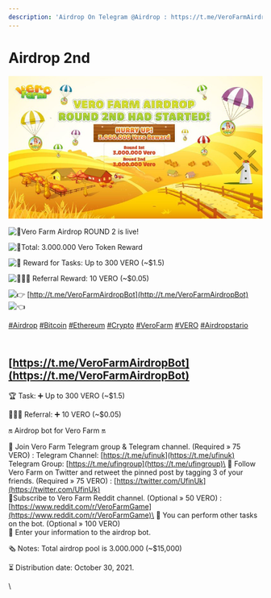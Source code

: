 ```yaml
---
description: 'Airdrop On Telegram @Airdrop : https://t.me/VeroFarmAirdropBot'
---
```


# Airdrop 2nd

![](../../.gitbook/assets/3f054314-e7a0-41f5-9e37-d2c7c837c73e.jpg)

&#x20;![📣](https://web.telegram.org/k/assets/img/emoji/1f4e3.png)Vero Farm Airdrop ROUND 2 is live!

&#x20;![📌](https://web.telegram.org/k/assets/img/emoji/1f4cc.png)Total: 3.000.000 Vero Token Reward&#x20;

![📌](https://web.telegram.org/k/assets/img/emoji/1f4cc.png) Reward for Tasks: Up to 300 VERO (\~$1.5)

&#x20;![👨‍👩‍👧](https://web.telegram.org/k/assets/img/emoji/1f468-200d-1f469-200d-1f467.png) Referral Reward: 10 VERO (\~$0.05)

&#x20;![👉](https://web.telegram.org/k/assets/img/emoji/1f449.png) [http://t.me/VeroFarmAirdropBot](http://t.me/VeroFarmAirdropBot) ![👈](https://web.telegram.org/k/assets/img/emoji/1f448.png)

&#x20;[#Airdrop](tg://search\_hashtag?hashtag=Airdrop) [#Bitcoin](tg://search\_hashtag?hashtag=Bitcoin) [#Ethereum](tg://search\_hashtag?hashtag=Ethereum) [#Crypto](tg://search\_hashtag?hashtag=Crypto) [#VeroFarm](tg://search\_hashtag?hashtag=VeroFarm) [#VERO](tg://search\_hashtag?hashtag=VERO) [#Airdropstario](tg://search\_hashtag?hashtag=Airdropstario)

\
[https://t.me/VeroFarmAirdropBot](https://t.me/VeroFarmAirdropBot)
------------------------------------------------------------------

🏆 Task: ➕ Up to 300 VERO (\~$1.5)

👨‍👩‍👧 Referral: ➕ 10 VERO (\~$0.05)

🔛 Airdrop bot for Vero Farm 🔛

💠 Join Vero Farm Telegram group & Telegram channel. (Required » 75 VERO) : Telegram Channel: [https://t.me/ufinuk](https://t.me/ufinuk) Telegram Group: [https://t.me/ufingroup](https://t.me/ufingroup)\
💠 Follow Vero Farm on Twitter and retweet the pinned post by tagging 3 of your friends. (Required » 75 VERO) : [https://twitter.com/UfinUk](https://twitter.com/UfinUk) \
💠Subscribe to Vero Farm Reddit channel. (Optional » 50 VERO) : [https://www.reddit.com/r/VeroFarmGame](https://www.reddit.com/r/VeroFarmGame)\
💠 You can perform other tasks on the bot. (Optional » 100 VERO) \
💠 Enter your information to the airdrop bot.

🗞 Notes: Total airdrop pool is 3.000.000 (\~$15,000)

⏳ Distribution date: October 30, 2021.

\
